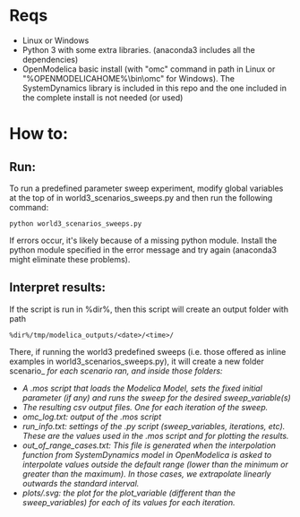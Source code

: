 # Reqs
- Linux or Windows
- Python 3 with some extra libraries. (anaconda3 includes all the dependencies)
- OpenModelica basic install (with "omc" command in path in Linux or "%OPENMODELICAHOME%\\bin\\omc" for Windows). The SystemDynamics library is included in this repo and the one included in the complete install is not needed (or used)
# How to:
## Run:
To run a predefined parameter sweep experiment, modify global variables at the top of in world3\_scenarios\_sweeps.py and then run the following command:

    python world3_scenarios_sweeps.py
If errors occur, it's likely because of a missing python module. Install the python module specified in the error message and try again (anaconda3 might eliminate these problems).
## Interpret results:
If the script is run in %dir%, then this script will create an output folder with
path

    %dir%/tmp/modelica_outputs/<date>/<time>/

There, if running the world3 predefined sweeps (i.e. those offered as inline examples in world3\_scenarios\_sweeps.py), it will create a new folder scenario\_<i> for each scenario ran, and inside those folders:

  - A .mos script that loads the Modelica Model, sets the fixed initial
parameter (if any) and runs the sweep for the desired sweep_variable(s)
  - The resulting csv output files. One for each iteration of the sweep.
  - omc_log.txt: output of the .mos script
  - run_info.txt: settings of the .py script (sweep_variables,
    iterations, etc). These are the values used in the .mos script and for
    plotting the results.
  - out_of_range_cases.txt: This file is generated when the interpolation
function from SystemDynamics model in OpenModelica is asked to
interpolate values outside the default range (lower than the minimum or greater
than the maximum). In those cases, we extrapolate linearly outwards the standard interval.
  - plots/<var>.svg: the plot for the plot_variable (different than the
sweep_variables) for each of its values for each iteration.
